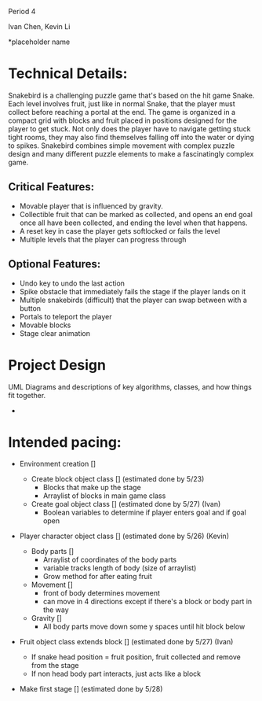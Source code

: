 Period 4

Ivan Chen, Kevin Li

*placeholder name

# Technical Details:

Snakebird is a challenging puzzle game that's based on the hit game Snake. Each level involves fruit, just like in normal Snake, that the player must collect before reaching a portal at the end. The game is organized in a compact grid with blocks and fruit placed in positions designed for the player to get stuck. Not only does the player have to navigate getting stuck tight rooms, they may also find themselves falling off into the water or dying to spikes. Snakebird combines simple movement with complex puzzle design and many different puzzle elements to make a fascinatingly complex game.

## Critical Features:
- Movable player that is influenced by gravity.
- Collectible fruit that can be marked as collected, and opens an end goal once all have been collected, and ending the level when that happens.
- A reset key in case the player gets softlocked or fails the level
- Multiple levels that the player can progress through

## Optional Features:
- Undo key to undo the last action
- Spike obstacle that immediately fails the stage if the player lands on it
- Multiple snakebirds (difficult) that the player can swap between with a button
- Portals to teleport the player
- Movable blocks
- Stage clear animation

# Project Design

UML Diagrams and descriptions of key algorithms, classes, and how things fit together.








+

# Intended pacing:

* Environment creation []
  * Create block object class [] (estimated done by 5/23)
    * Blocks that make up the stage
    * Arraylist of blocks in main game class
  * Create goal object class [] (estimated done by 5/27) (Ivan)
    * Boolean variables to determine if player enters goal and if goal open

* Player character object class [] (estimated done by 5/26) (Kevin)
  * Body parts []
    * Arraylist of coordinates of the body parts
    * variable tracks length of body (size of arraylist)
    * Grow method for after eating fruit
  * Movement []
    * front of body determines movement
    * can move in 4 directions except if there's a block or body part in the way
  * Gravity []
    * All body parts move down some y spaces until hit block below

* Fruit object class extends block [] (estimated done by 5/27) (Ivan)
  * If snake head position = fruit position, fruit collected and remove from the stage
  * If non head body part interacts, just acts like a block


* Make first stage [] (estimated done by 5/28)
